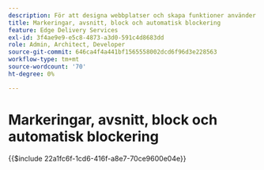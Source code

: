 ```yaml
---
description: För att designa webbplatser och skapa funktioner använder utvecklarna den kod och det DOM som återges dynamiskt från innehållet. Markeringen och DOM är uppbyggda på ett sätt som möjliggör flexibel redigering och formatering. Samtidigt innehåller det färdiga funktioner så att utvecklaren inte behöver bekymra sig om vissa aspekter av moderna webbplatser.
title: Markeringar, avsnitt, block och automatisk blockering
feature: Edge Delivery Services
exl-id: 3f4ae9e9-e5c8-4873-a3d0-591c4d8683dd
role: Admin, Architect, Developer
source-git-commit: 646ca4f4a441bf1565558002dcd6f96d3e228563
workflow-type: tm+mt
source-wordcount: '70'
ht-degree: 0%

---
```


# Markeringar, avsnitt, block och automatisk blockering

{{$include 22a1fc6f-1cd6-416f-a8e7-70ce9600e04e}}
